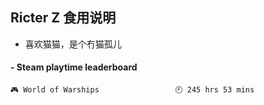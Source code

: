 ## Ricter Z 食用说明
- 喜欢猫猫，是个冇猫孤儿

<!-- steam-box start -->
#### - Steam playtime leaderboard
```text
🎮 World of Warships                 🕘 245 hrs 53 mins
```
<!-- Powered by https://github.com/YouEclipse/steam-box . -->
<!-- steam-box end -->
